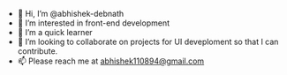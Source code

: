 - 👋 Hi, I’m @abhishek-debnath
- 👀 I’m interested in front-end development
- 🌱 I’m a quick learner 
- 💞️ I’m looking to collaborate on projects for UI deveploment so that I can contribute.
- 📫 Please reach me at abhishek110894@gmail.com

<!---
abhishek-debnath/abhishek-debnath is a ✨ special ✨ repository because its `README.md` (this file) appears on your GitHub profile.
You can click the Preview link to take a look at your changes.
--->
